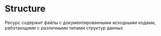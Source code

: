 # Structure
Ресурс содержит файлы с документированными исходными кодами, работающими с различными типами структур данных
